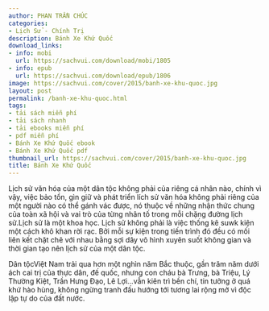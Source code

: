 ```yaml
---
author: PHAN TRẦN CHÚC
categories:
- Lịch Sử - Chính Trị
description: Bánh Xe Khứ Quốc
download_links:
- info: mobi
  url: https://sachvui.com/download/mobi/1805
- info: epub
  url: https://sachvui.com/download/epub/1806
image: https://sachvui.com/cover/2015/banh-xe-khu-quoc.jpg
layout: post
permalink: /banh-xe-khu-quoc.html
tags:
- tải sách miễn phí
- tải sách nhanh
- tải ebooks miễn phí
- pdf miễn phí
- Bánh Xe Khứ Quốc ebook
- Bánh Xe Khứ Quốc pdf
thumbnail_url: https://sachvui.com/cover/2015/banh-xe-khu-quoc.jpg
title: Bánh Xe Khứ Quốc
---
```


 <div class="item-desc text-justify"> <p>Lịch sử văn hóa của một dân tộc không phải của riêng cá nhân nào, chính vì vậy, việc bảo tồn, gìn giữ và phát triển lích sử văn hóa không phải riêng của một người nào có thể gánh vác được, nó thuộc về những nhận thức chung của toàn xã hội và vai trò của từng nhân tố trong mỗi chặng đường lịch sử.Lịch sử là một khoa học. Lịch sử không phải là việc thống kê suwk kiện một cách khô khan rời rạc. Bởi mỗi sự kiện trong tiến trình đó đều có mối liên kết chặt chẽ với nhau bằng sợi dây vô hình xuyên suốt không gian và thời gian tạo nên lịch sử của một dân tộc.</p><p>Dân tộcViệt Nam trải qua hơn một nghìn năm Bắc thuộc, gần trăm năm dưới ách cai trị của thực dân, đế quốc, nhưng con cháu bà Trưng, bà Triệu, Lý Thường Kiệt, Trần Hưng Đạo, Lê Lợi...vẫn kiên trì bền chí, tin tưởng ở quá khứ hào hùng, không ngừng tranh đấu hướng tới tương lai rộng mở vì độc lập tự do của đất nước.</p> </div>